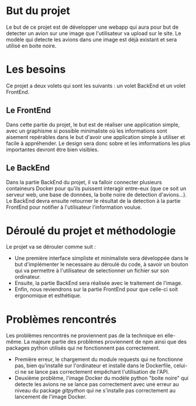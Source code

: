 # But du projet

Le but de ce projet est de développer une webapp qui aura pour but de detecter un avion sur une image que l'utilisateur va upload sur le site. Le modèle qui detecte les avions dans une image est déjà existant et sera utilisé en boite noire.

# Les besoins

Ce projet a deux volets qui sont les suivants : un volet BackEnd et un volet FrontEnd. 

## Le FrontEnd

Dans cette partie du projet, le but est de réaliser une application simple, avec un graphisme si possible minimaliste où les informations sont aisement repérables dans le but d'avoir une application simple à utiliser et facile à appréhender. Le design sera donc sobre et les imformations les plus importantes devront être bien visibles.

## Le BackEnd

Dans la partie BackEnd du projet, il va falloir connecter plusieurs containeurs Docker pour qu'ils puissent interagir entre-eux (que ce soit un serveur web, une base de données, la boite noire de detection d'avions...). Le BackEnd devra ensuite retourner le résultat de la detection à la partie FrontEnd pour notifier à l'utilisateur l'information voulue.

# Déroulé du projet et méthodologie

Le projet va se dérouler comme suit :

* Une première interface simpliste et minimaliste sera développée dans le but d'implémenter le necessaire au déroulé du code, à savoir un bouton qui va permettre à l'utilisateur de selectionner un fichier sur son ordinateur.
* Ensuite, la partie BackEnd sera réalisée avec le traitement de l'image.
* Enfin, nous reviendrons sur la partie FrontEnd pour que celle-ci soit ergonomique et esthétique.

# Problèmes rencontrés

Les problèmes rencontrés ne proviennent pas de la technique en elle-même. La majeure partie des problèmes proviennent de npm ainsi que des packages python utilisés qui ne fonctionnent pas correctement.

* Première erreur, le chargement du module requests qui ne fonctionne pas, bien qu'installé sur l'ordinateur et installé dans le Dockerfile, celui-ci ne se lance pas correctement empêchant l'utilisation de l'API.
* Deuxième problème, l'image Docker du modèle python "boite noire" qui detecte les avions ne se lance pas correctement avec une erreur au niveau du package *gitpython* qui ne s'installe pas correctement au lancement de l'image Docker.